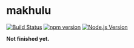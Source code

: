 # makhulu

[![Build Status](https://travis-ci.org/mgenware/makhulu.svg?branch=master)](http://travis-ci.org/mgenware/makhulu)
[![npm version](https://badge.fury.io/js/makhulu.svg)](https://badge.fury.io/js/makhulu)
[![Node.js Version](http://img.shields.io/node/v/makhulu.svg)](https://nodejs.org)

**Not finished yet.**
